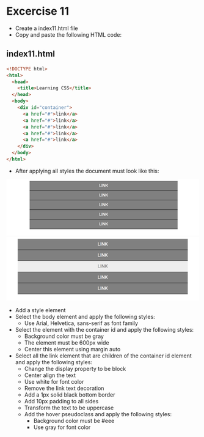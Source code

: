 # Excercise 11

* Create a index11.html file
* Copy and paste the following HTML code:

## index11.html
```html
<!DOCTYPE html>
<html>
  <head>
    <title>Learning CSS</title>
  </head>
  <body>
    <div id="container">
      <a href="#">link</a>
      <a href="#">link</a>
      <a href="#">link</a>
      <a href="#">link</a>
      <a href="#">link</a>
    </div>
  </body>
</html>
```

* After applying all styles the document must look like this:

![Ex 11](./results/ex_11.png)
![Ex 11](./results/ex_11b.png)

* Add a style element
* Select the body element and apply the following styles:
  * Use Arial, Helvetica, sans-serif as font family
* Select the element with the container id and apply the following styles:
  * Background color must be gray
  * The element must be 600px wide
  * Center this element using margin auto
* Select all the link element that are children of the container id element and apply the following styles:
  * Change the display property to be block
  * Center align the text
  * Use white for font color
  * Remove the link text decoration
  * Add a 1px solid black bottom border
  * Add 10px padding to all sides
  * Transform the text to be uppercase
  * Add the hover pseudoclass and apply the following styles:
    * Background color must be #eee
    * Use gray for font color